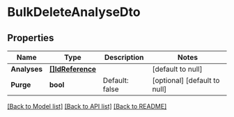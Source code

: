 # BulkDeleteAnalyseDto

## Properties
Name | Type | Description | Notes
------------ | ------------- | ------------- | -------------
**Analyses** | [**[]IdReference**](IdReference.md) |  | [default to null]
**Purge** | **bool** | Default: false | [optional] [default to null]

[[Back to Model list]](../README.md#documentation-for-models) [[Back to API list]](../README.md#documentation-for-api-endpoints) [[Back to README]](../README.md)



